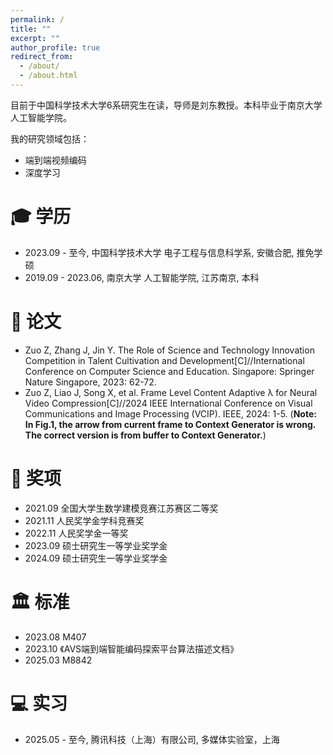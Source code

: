 ```yaml
---
permalink: /
title: ""
excerpt: ""
author_profile: true
redirect_from: 
  - /about/
  - /about.html
---
```


<!-- {% if site.google_scholar_stats_use_cdn %}
{% assign gsDataBaseUrl = "https://cdn.jsdelivr.net/gh/" | append: site.repository | append: "@" %}
{% else %}
{% assign gsDataBaseUrl = "https://raw.githubusercontent.com/" | append: site.repository | append: "/" %}
{% endif %}
{% assign url = gsDataBaseUrl | append: "google-scholar-stats/gs_data_shieldsio.json" %} -->

<span class='anchor' id='about-me'></span>

目前于中国科学技术大学6系研究生在读，导师是刘东教授。本科毕业于南京大学人工智能学院。
 <!-- <a href='https://scholar.google.com/citations?user=79nbT9AAAAAJ'><img src="https://img.shields.io/endpoint?url={{ url | url_encode }}&logo=Google%20Scholar&labelColor=f6f6f6&color=9cf&style=flat&label=引用"></a>。 -->

我的研究领域包括：
- 端到端视频编码
- 深度学习

  


<span class='anchor' id='-xl'></span>

# 🎓 学历
- 2023.09 - 至今, 中国科学技术大学 电子工程与信息科学系, 安徽合肥, 推免学硕 
- 2019.09 - 2023.06, 南京大学 人工智能学院, 江苏南京, 本科
 
<span class='anchor' id='-lwzl'></span>

# 📝 论文
-	Zuo Z, Zhang J, Jin Y. The Role of Science and Technology Innovation Competition in Talent Cultivation and Development[C]//International Conference on Computer Science and Education. Singapore: Springer Nature Singapore, 2023: 62-72.
- Zuo Z, Liao J, Song X, et al. Frame Level Content Adaptive λ for Neural Video Compression[C]//2024 IEEE International Conference on Visual Communications and Image Processing (VCIP). IEEE, 2024: 1-5. (**Note: In Fig.1, the arrow from current frame to Context Generator is wrong. The correct version is from buffer to Context Generator.**)


<span class='anchor' id='-ryjx'></span>

# 🏅 奖项
- 2021.09 全国大学生数学建模竞赛江苏赛区二等奖 
- 2021.11 人民奖学金学科竞赛奖  
- 2022.11 人民奖学金一等奖 
- 2023.09 硕士研究生一等学业奖学金
- 2024.09 硕士研究生一等学业奖学金   

<span class='anchor' id='-xshy'></span>

# 🏛️ 标准
- 2023.08 M407
- 2023.10 《AVS端到端智能编码探索平台算法描述文档》
- 2025.03 M8842

<span class='anchor' id='-gzsx'></span>

# 💻 实习
- 2025.05 - 至今, 腾讯科技（上海）有限公司, 多媒体实验室，上海
